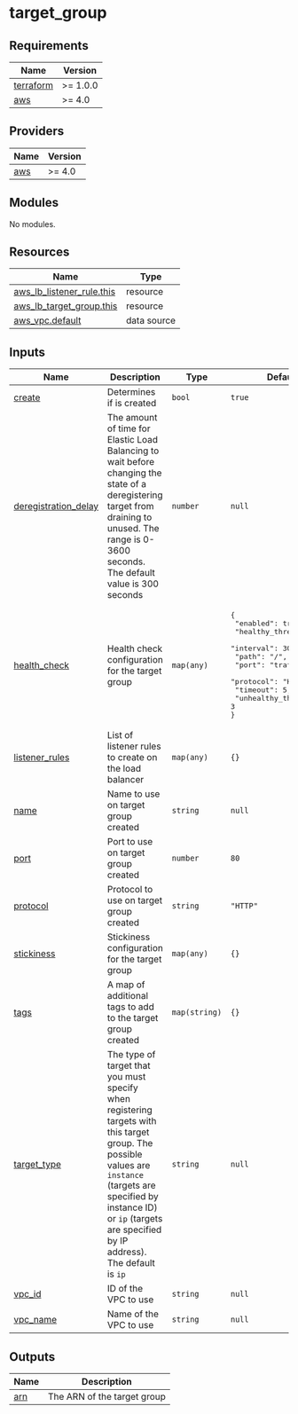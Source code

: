 # target_group

<!-- BEGINNING OF PRE-COMMIT-TERRAFORM DOCS HOOK -->
## Requirements

| Name | Version |
|------|---------|
| <a name="requirement_terraform"></a> [terraform](#requirement\_terraform) | >= 1.0.0 |
| <a name="requirement_aws"></a> [aws](#requirement\_aws) | >= 4.0 |

## Providers

| Name | Version |
|------|---------|
| <a name="provider_aws"></a> [aws](#provider\_aws) | >= 4.0 |

## Modules

No modules.

## Resources

| Name | Type |
|------|------|
| [aws_lb_listener_rule.this](https://registry.terraform.io/providers/hashicorp/aws/latest/docs/resources/lb_listener_rule) | resource |
| [aws_lb_target_group.this](https://registry.terraform.io/providers/hashicorp/aws/latest/docs/resources/lb_target_group) | resource |
| [aws_vpc.default](https://registry.terraform.io/providers/hashicorp/aws/latest/docs/data-sources/vpc) | data source |

## Inputs

| Name | Description | Type | Default | Required |
|------|-------------|------|---------|:--------:|
| <a name="input_create"></a> [create](#input\_create) | Determines if is created | `bool` | `true` | no |
| <a name="input_deregistration_delay"></a> [deregistration\_delay](#input\_deregistration\_delay) | The amount of time for Elastic Load Balancing to wait before changing the state of a deregistering target from draining to unused. The range is 0-3600 seconds. The default value is 300 seconds | `number` | `null` | no |
| <a name="input_health_check"></a> [health\_check](#input\_health\_check) | Health check configuration for the target group | `map(any)` | <pre>{<br>  "enabled": true,<br>  "healthy_threshold": 3,<br>  "interval": 30,<br>  "path": "/",<br>  "port": "traffic-port",<br>  "protocol": "HTTP",<br>  "timeout": 5,<br>  "unhealthy_threshold": 3<br>}</pre> | no |
| <a name="input_listener_rules"></a> [listener\_rules](#input\_listener\_rules) | List of listener rules to create on the load balancer | `map(any)` | `{}` | no |
| <a name="input_name"></a> [name](#input\_name) | Name to use on target group created | `string` | `null` | no |
| <a name="input_port"></a> [port](#input\_port) | Port to use on target group created | `number` | `80` | no |
| <a name="input_protocol"></a> [protocol](#input\_protocol) | Protocol to use on target group created | `string` | `"HTTP"` | no |
| <a name="input_stickiness"></a> [stickiness](#input\_stickiness) | Stickiness configuration for the target group | `map(any)` | `{}` | no |
| <a name="input_tags"></a> [tags](#input\_tags) | A map of additional tags to add to the target group created | `map(string)` | `{}` | no |
| <a name="input_target_type"></a> [target\_type](#input\_target\_type) | The type of target that you must specify when registering targets with this target group. The possible values are `instance` (targets are specified by instance ID) or `ip` (targets are specified by IP address). The default is `ip` | `string` | `null` | no |
| <a name="input_vpc_id"></a> [vpc\_id](#input\_vpc\_id) | ID of the VPC to use | `string` | `null` | no |
| <a name="input_vpc_name"></a> [vpc\_name](#input\_vpc\_name) | Name of the VPC to use | `string` | `null` | no |

## Outputs

| Name | Description |
|------|-------------|
| <a name="output_arn"></a> [arn](#output\_arn) | The ARN of the target group |
<!-- END OF PRE-COMMIT-TERRAFORM DOCS HOOK -->
